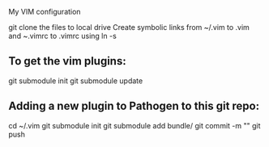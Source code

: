 My VIM configuration

git clone the files to local drive
Create symbolic links from ~/.vim to .vim and ~.vimrc to .vimrc
using ln -s <destination> <name of link>

To get the vim plugins:
-----------------------

git submodule init
git submodule update

Adding a new plugin to Pathogen to this git repo:
-------------------------------------------------

cd ~/.vim
git submodule init
git submodule add <git repo> bundle/<path to new plugin>
git commit -m "<commit message>"
git push


